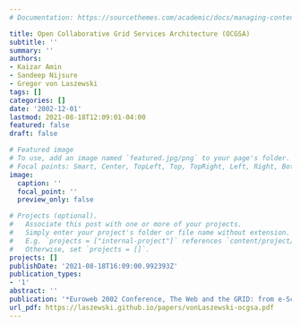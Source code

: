 ```yaml
---
# Documentation: https://sourcethemes.com/academic/docs/managing-content/

title: Open Collaborative Grid Services Architecture (OCGSA)
subtitle: ''
summary: ''
authors:
- Kaizar Amin
- Sandeep Nijsure
- Gregor von Laszewski
tags: []
categories: []
date: '2002-12-01'
lastmod: 2021-08-18T12:09:01-04:00
featured: false
draft: false

# Featured image
# To use, add an image named `featured.jpg/png` to your page's folder.
# Focal points: Smart, Center, TopLeft, Top, TopRight, Left, Right, BottomLeft, Bottom, BottomRight.
image:
  caption: ''
  focal_point: ''
  preview_only: false

# Projects (optional).
#   Associate this post with one or more of your projects.
#   Simply enter your project's folder or file name without extension.
#   E.g. `projects = ["internal-project"]` references `content/project/deep-learning/index.md`.
#   Otherwise, set `projects = []`.
projects: []
publishDate: '2021-08-18T16:09:00.992393Z'
publication_types:
- '1'
abstract: ''
publication: '*Euroweb 2002 Conference, The Web and the GRID: from e-Science to e-Business*'
url_pdf: https://laszewski.github.io/papers/vonLaszewski-ocgsa.pdf
---
```

